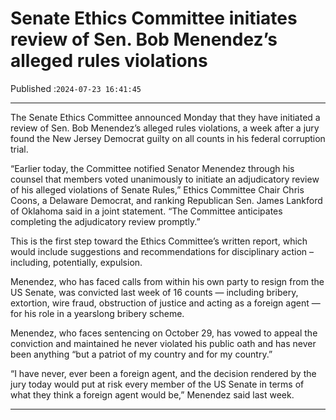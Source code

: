 # Senate Ethics Committee initiates review of Sen. Bob Menendez’s alleged rules violations

Published :`2024-07-23 16:41:45`

---

The Senate Ethics Committee announced Monday that they have initiated a review of Sen. Bob Menendez’s alleged rules violations, a week after a jury found the New Jersey Democrat guilty on all counts in his federal corruption trial.

“Earlier today, the Committee notified Senator Menendez through his counsel that members voted unanimously to initiate an adjudicatory review of his alleged violations of Senate Rules,” Ethics Committee Chair Chris Coons, a Delaware Democrat, and ranking Republican Sen. James Lankford of Oklahoma said in a joint statement. “The Committee anticipates completing the adjudicatory review promptly.”

This is the first step toward the Ethics Committee’s written report, which would include suggestions and recommendations for disciplinary action – including, potentially, expulsion.

Menendez, who has faced calls from within his own party to resign from the US Senate, was convicted last week of 16 counts — including bribery, extortion, wire fraud, obstruction of justice and acting as a foreign agent — for his role in a yearslong bribery scheme.

Menendez, who faces sentencing on October 29, has vowed to appeal the conviction and maintained he never violated his public oath and has never been anything “but a patriot of my country and for my country.”

“I have never, ever been a foreign agent, and the decision rendered by the jury today would put at risk every member of the US Senate in terms of what they think a foreign agent would be,” Menendez said last week.

---

